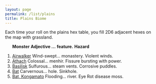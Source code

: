 ```yaml
---
layout: page
permalink: /list/plains
title: Plains Biome
---
```


Each time your roll on the plains hex table, you fill 2D6 adjacent hexes on the map with grassland.
<br>

&nbsp; &nbsp; &nbsp; <span class="a">**Monster**</span> <span class="bb">**Adjective ...**</span> <span class="cc">**feature.**</span> **Hazard**

1. <span class="a">[Airwalker](/monsters/airwalker)</span> <span class="b">Wind-swept...</span>  <span class="c">monastery.</span> <span class="d">Violent winds.</span>
1. <span class="a">[Athach](/monsters/athach)</span> <span class="b">Colossal...</span>  <span class="c">menhir.</span> <span class="d">Fissure bursting with power.</span>
1. <span class="a">[Basilisk](/monsters/basilisk)</span> <span class="b">Sulfurous...</span>  <span class="c">steam vents.</span> <span class="d">Corrosive puddles.</span>
1. <span class="a">[Bat](/monsters/bat)</span> <span class="b">Carvernous...</span>  <span class="c">hole.</span> <span class="d">Sinkhole.</span>
1. <span class="a">[Bat, Kongamato](/monsters/bat)</span> <span class="b">Flooding...</span>  <span class="c">river.</span> <span class="d">Eye Rot disease moss.</span>
